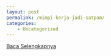 ```yaml
---
layout: post
permalink: /mimpi-kerja-jadi-satpam/
categories:
    - Uncategorized
---
```


[Baca Selengkapnya](/05)